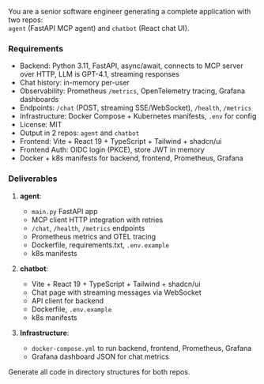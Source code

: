 You are a senior software engineer generating a complete application with two repos:  
`agent` (FastAPI MCP agent) and `chatbot` (React chat UI).

### Requirements
- Backend: Python 3.11, FastAPI, async/await, connects to MCP server over HTTP, LLM is GPT-4.1, streaming responses
- Chat history: in-memory per-user
- Observability: Prometheus `/metrics`, OpenTelemetry tracing, Grafana dashboards
- Endpoints: `/chat` (POST, streaming SSE/WebSocket), `/health`, `/metrics`
- Infrastructure: Docker Compose + Kubernetes manifests, `.env` for config
- License: MIT
- Output in 2 repos: `agent` and `chatbot`
- Frontend: Vite + React 19 + TypeScript + Tailwind + shadcn/ui
- Frontend Auth: OIDC login (PKCE), store JWT in memory
- Docker + k8s manifests for backend, frontend, Prometheus, Grafana

### Deliverables
1. **agent**:
   - `main.py` FastAPI app
   - MCP client HTTP integration with retries
   - `/chat`, `/health`, `/metrics` endpoints
   - Prometheus metrics and OTEL tracing
   - Dockerfile, requirements.txt, `.env.example`
   - k8s manifests

2. **chatbot**:
   - Vite + React 19 + TypeScript + Tailwind + shadcn/ui
   - Chat page with streaming messages via WebSocket
   - API client for backend
   - Dockerfile, `.env.example`
   - k8s manifests

3. **Infrastructure**:
   - `docker-compose.yml` to run backend, frontend, Prometheus, Grafana
   - Grafana dashboard JSON for chat metrics

Generate all code in directory structures for both repos.
